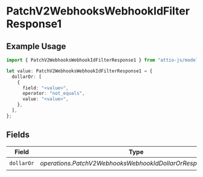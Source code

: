 # PatchV2WebhooksWebhookIdFilterResponse1

## Example Usage

```typescript
import { PatchV2WebhooksWebhookIdFilterResponse1 } from "attio-js/models/operations/patchv2webhookswebhookid.js";

let value: PatchV2WebhooksWebhookIdFilterResponse1 = {
  dollarOr: [
    {
      field: "<value>",
      operator: "not_equals",
      value: "<value>",
    },
  ],
};
```

## Fields

| Field                                                        | Type                                                         | Required                                                     | Description                                                  |
| ------------------------------------------------------------ | ------------------------------------------------------------ | ------------------------------------------------------------ | ------------------------------------------------------------ |
| `dollarOr`                                                   | *operations.PatchV2WebhooksWebhookIdDollarOrResponseUnion*[] | :heavy_check_mark:                                           | N/A                                                          |